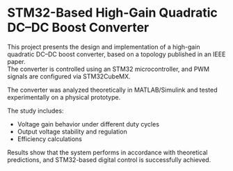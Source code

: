 # STM32-Based High-Gain Quadratic DC–DC Boost Converter

This project presents the design and implementation of a high-gain quadratic DC–DC boost converter, based on a topology published in an IEEE paper.  
The converter is controlled using an STM32 microcontroller, and PWM signals are configured via STM32CubeMX.

The converter was analyzed theoretically in MATLAB/Simulink and tested experimentally on a physical prototype.

The study includes:
- Voltage gain behavior under different duty cycles
- Output voltage stability and regulation
- Efficiency calculations

Results show that the system performs in accordance with theoretical predictions, and STM32-based digital control is successfully achieved.

